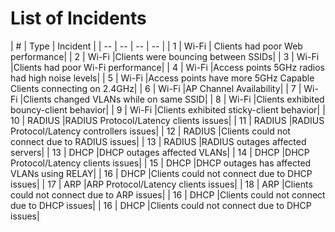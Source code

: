 # List of Incidents

| # | Type | Incident |
| -- | -- | -- | -- |
| 1 | Wi-Fi | Clients had poor Web performance| 
| 2 | Wi-Fi |Clients were bouncing between SSIDs|
| 3 | Wi-Fi |Clients had poor Wi-Fi performance|
| 4 | Wi-Fi |Access points 5GHz radios had high noise levels|
| 5 | Wi-Fi |Access points have more 5GHz Capable Clients connecting on 2.4GHz|
| 6 | Wi-Fi |AP Channel Availability|
| 7 | Wi-Fi |Clients changed VLANs while on same SSID|
| 8 | Wi-Fi |Clients exhibited bouncy-client behavior|
| 9 | Wi-Fi |Clients exhibited sticky-client behavior|
| 10 | RADIUS |RADIUS Protocol/Latency clients issues|
| 11 | RADIUS |RADIUS Protocol/Latency controllers issues|
| 12 | RADIUS |Clients could not connect due to RADIUS issues|
| 13 | RADIUS |RADIUS outages affected servers|
| 13 | DHCP |DHCP outages affected VLANs|
| 14 | DHCP |DHCP Protocol/Latency clients issues|
| 15 | DHCP |DHCP outages has affected VLANs using RELAY|
| 16 | DHCP |Clients could not connect due to DHCP issues|
| 17 | ARP |ARP Protocol/Latency clients issues|
| 18 | ARP |Clients could not connect due to ARP issues|
| 16 | DHCP |Clients could not connect due to DHCP issues|
| 16 | DHCP |Clients could not connect due to DHCP issues|
